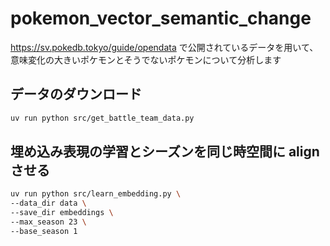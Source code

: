 # pokemon_vector_semantic_change
https://sv.pokedb.tokyo/guide/opendata で公開されているデータを用いて、意味変化の大きいポケモンとそうでないポケモンについて分析します

## データのダウンロード

```bash
uv run python src/get_battle_team_data.py
```

## 埋め込み表現の学習とシーズンを同じ時空間に align させる

```bash
uv run python src/learn_embedding.py \
--data_dir data \
--save_dir embeddings \
--max_season 23 \
--base_season 1
```
